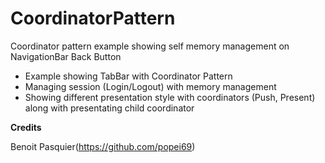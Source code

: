 # CoordinatorPattern
Coordinator pattern example showing self memory management on NavigationBar Back Button

- Example showing TabBar with Coordinator Pattern
- Managing session (Login/Logout) with memory management
- Showing different presentation style with coordinators (Push, Present) along with presentating child coordinator

**Credits**

Benoit Pasquier(https://github.com/popei69)
